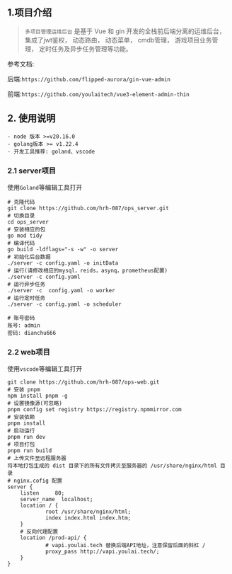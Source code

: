 ## 1.项目介绍

>`多项目管理运维后台` 是基于 Vue 和 gin 开发的全栈前后端分离的运维后台， 集成了jwt鉴权， 动态路由， 动态菜单， cmdb管理， 游戏项目业务管理， 定时任务及异步任务管理等功能。

参考文档: 

后端:`https://github.com/flipped-aurora/gin-vue-admin`

前端:`https://github.com/youlaitech/vue3-element-admin-thin`

## 2. 使用说明

```
- node 版本 >=v20.16.0
- golang版本 >= v1.22.4
- 开发工具推荐: goland、vscode
```

### 2.1 server项目

使用`Goland`等编辑工具打开

```
# 克隆代码
git clone https://github.com/hrh-087/ops_server.git
# 切换目录
cd ops_server
# 安装相应的包
go mod tidy
# 编译代码
go build -ldflags="-s -w" -o server
# 初始化后台数据
./server -c config.yaml -o initData
# 运行(请修改相应的mysql，reids，asynq，prometheus配置)
./server -c config.yaml 
# 运行异步任务
./server -c  config.yaml -o worker
# 运行定时任务
./server -c config.yaml -o scheduler

# 账号密码
账号: admin
密码: dianchu666
```



### 2.2 web项目

使用`vscode`等编辑工具打开

```
git clone https://github.com/hrh-087/ops-web.git
# 安装 pnpm
npm install pnpm -g
# 设置镜像源(可忽略)
pnpm config set registry https://registry.npmmirror.com
# 安装依赖
pnpm install
# 启动运行
pnpm run dev
# 项目打包
pnpm run build
# 上传文件至远程服务器
将本地打包生成的 dist 目录下的所有文件拷贝至服务器的 /usr/share/nginx/html 目录
# nginx.cofig 配置
server {
	listen     80;
	server_name  localhost;
	location / {
			root /usr/share/nginx/html;
			index index.html index.htm;
	}
	# 反向代理配置
	location /prod-api/ {
            # vapi.youlai.tech 替换后端API地址，注意保留后面的斜杠 /
            proxy_pass http://vapi.youlai.tech/; 
	}
}


```

